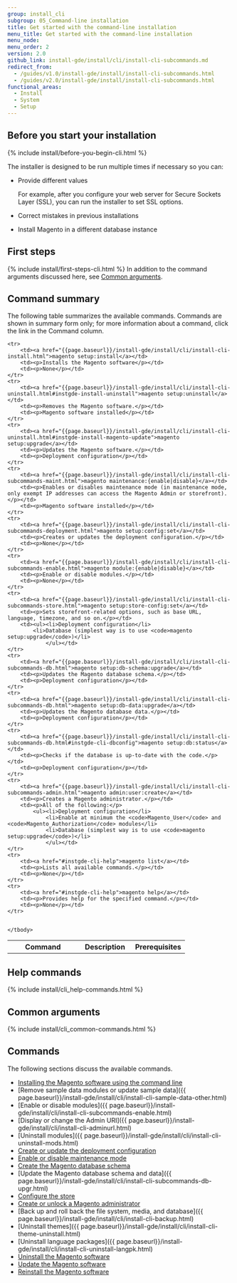 ```yaml
---
group: install_cli
subgroup: 05_Command-line installation
title: Get started with the command-line installation
menu_title: Get started with the command-line installation
menu_node:
menu_order: 2
version: 2.0
github_link: install-gde/install/cli/install-cli-subcommands.md
redirect_from:
  - /guides/v1.0/install-gde/install/install-cli-subcommands.html
  - /guides/v2.0/install-gde/install/install-cli-subcommands.html
functional_areas:
  - Install
  - System
  - Setup
---
```


<h2 id="instgde-install-cli-prereq">Before you start your installation</h2>
{% include install/before-you-begin-cli.html %}

The installer is designed to be run multiple times if necessary so you can:

*	Provide different values 

	For example, after you configure your web server for Secure Sockets Layer (SSL), you can run the installer to set SSL options.

*	Correct mistakes in previous installations
*	Install Magento in a different database instance

<h2 id="instgde-cli-before">First steps</h2>
{% include install/first-steps-cli.html %}
In addition to the command arguments discussed here, see <a href="{{page.baseurl}}/install-gde/install/cli/install-cli-subcommands.html#instgde-cli-subcommands-common">Common arguments</a>.

<h2 id="instgde-cli-summary">Command summary</h2>
The following table summarizes the available commands. Commands are shown in summary form only; for more information about a command, click the link in the Command column.

<table>
	<col width="40%">
  	<col width="30%">
  	<col width="30%">
	<tbody>
		<tr>
			<th>Command</th>
			<th>Description</th>
			<th>Prerequisites</th>
		</tr>
		
	<tr>
		<td><a href="{{page.baseurl}}/install-gde/install/cli/install-cli-install.html">magento setup:install</a></td>
		<td><p>Installs the Magento software</p></td>
		<td><p>None</p></td>
	</tr>
	<tr>
		<td><a href="{{page.baseurl}}/install-gde/install/cli/install-cli-uninstall.html#instgde-install-uninstall">magento setup:uninstall</a></td>
		<td><p>Removes the Magento software.</p></td>
		<td><p>Magento software installed</p></td>
	</tr>
	<tr>
		<td><a href="{{page.baseurl}}/install-gde/install/cli/install-cli-uninstall.html#instgde-install-magento-update">magento setup:upgrade</a></td>
		<td><p>Updates the Magento software.</p></td>
		<td><p>Deployment configuration</p></td>
	</tr>
	<tr>
		<td><a href="{{page.baseurl}}/install-gde/install/cli/install-cli-subcommands-maint.html">magento maintenance:{enable|disable}</a></td>
		<td><p>Enables or disables maintenance mode (in maintenance mode, only exempt IP addresses can access the Magento Admin or storefront).</p></td>
		<td><p>Magento software installed</p></td>
	</tr>
	<tr>
		<td><a href="{{page.baseurl}}/install-gde/install/cli/install-cli-subcommands-deployment.html">magento setup:config:set</a></td>
		<td><p>Creates or updates the deployment configuration.</p></td>
		<td><p>None</p></td>
	</tr>
	<tr>
		<td><a href="{{page.baseurl}}/install-gde/install/cli/install-cli-subcommands-enable.html">magento module:{enable|disable}</a></td>
		<td><p>Enable or disable modules.</p></td>
		<td><p>None</p></td>
	</tr>
	<tr>
		<td><a href="{{page.baseurl}}/install-gde/install/cli/install-cli-subcommands-store.html">magento setup:store-config:set</a></td>
		<td><p>Sets storefront-related options, such as base URL, language, timezone, and so on.</p></td>
		<td><ul><li>Deployment configuration</li>
			<li>Database (simplest way is to use <code>magento setup:upgrade</code>)</li>
				</ul></td>
	</tr>
	<tr>
		<td><a href="{{page.baseurl}}/install-gde/install/cli/install-cli-subcommands-db.html">magento setup:db-schema:upgrade</a></td>
		<td><p>Updates the Magento database schema.</p></td>
		<td><p>Deployment configuration</p></td>
	</tr>
	<tr>
		<td><a href="{{page.baseurl}}/install-gde/install/cli/install-cli-subcommands-db.html">magento setup:db-data:upgrade</a></td>
		<td><p>Updates the Magento database data.</p></td>
		<td><p>Deployment configuration</p></td>
	</tr>
	<tr>
		<td><a href="{{page.baseurl}}/install-gde/install/cli/install-cli-subcommands-db.html#instgde-cli-dbconfig">magento setup:db:status</a></td>
		<td><p>Checks if the database is up-to-date with the code.</p></td>
		<td><p>Deployment configuration</p></td>
	</tr>
	<tr>
		<td><a href="{{page.baseurl}}/install-gde/install/cli/install-cli-subcommands-admin.html">magento admin:user:create</a></td>
		<td><p>Creates a Magento administrator.</p></td>
		<td><p>All of the following:</p>
			<ul><li>Deployment configuration</li>
				<li>Enable at minimum the <code>Magento_User</code> and <code>Magento_Authorization</code> modules</li>
				<li>Database (simplest way is to use <code>magento setup:upgrade</code>)</li>
				</ul></td>
	</tr>
	<tr>
		<td><a href="#instgde-cli-help">magento list</a></td>
		<td><p>Lists all available commands.</p></td>
		<td><p>None</p></td>
	</tr>
	<tr>
		<td><a href="#instgde-cli-help">magento help</a></td>
		<td><p>Provides help for the specified command.</p></td>
		<td><p>None</p></td>
	</tr>
	
	
	</tbody>
</table>

<h2 id="instgde-cli-help">Help commands</h2>
{% include install/cli_help-commands.html %}


<h2 id="instgde-cli-subcommands-common">Common arguments</h2>
{% include install/cli_common-commands.html %}


<h2 id="instgde-cli-subcommands">Commands</h2>
The following sections discuss the available commands.

*	<a href="{{page.baseurl}}/install-gde/install/cli/install-cli-install.html">Installing the Magento software using the command line</a>
*	[Remove sample data modules or update sample data]({{ page.baseurl}}/install-gde/install/cli/install-cli-sample-data-other.html)
*	[Enable or disable modules]({{ page.baseurl}}/install-gde/install/cli/install-cli-subcommands-enable.html)
*	[Display or change the Admin URI]({{ page.baseurl}}/install-gde/install/cli/install-cli-adminurl.html)
*	[Uninstall modules]({{ page.baseurl}}/install-gde/install/cli/install-cli-uninstall-mods.html)
*	<a href="{{page.baseurl}}/install-gde/install/cli/install-cli-subcommands-deployment.html">Create or update the deployment configuration</a>
*	<a href="{{page.baseurl}}/install-gde/install/cli/install-cli-subcommands-maint.html">Enable or disable maintenance mode</a>
*	<a href="{{page.baseurl}}/install-gde/install/cli/install-cli-subcommands-db.html">Create the Magento database schema</a>
*	[Update the Magento database schema and data]({{ page.baseurl}}/install-gde/install/cli/install-cli-subcommands-db-upgr.html)
*	<a href="{{page.baseurl}}/install-gde/install/cli/install-cli-subcommands-store.html">Configure the store</a>
*	<a href="{{page.baseurl}}/install-gde/install/cli/install-cli-subcommands-admin.html">Create or unlock a Magento administrator</a>
*	[Back up and roll back the file system, media, and database]({{ page.baseurl}}/install-gde/install/cli/install-cli-backup.html)
*	[Uninstall themes]({{ page.baseurl}}/install-gde/install/cli/install-cli-theme-uninstall.html)
*	[Uninstall language packages]({{ page.baseurl}}/install-gde/install/cli/install-cli-uninstall-langpk.html)
*	<a href="{{page.baseurl}}/install-gde/install/cli/install-cli-uninstall.html#instgde-install-uninstall">Uninstall the Magento software</a>
*	<a href="{{page.baseurl}}/install-gde/install/cli/install-cli-uninstall.html#instgde-install-magento-update">Update the Magento software</a>
*	<a href="{{page.baseurl}}/install-gde/install/cli/install-cli-uninstall.html#instgde-install-magento-reinstall">Reinstall the Magento software</a>
